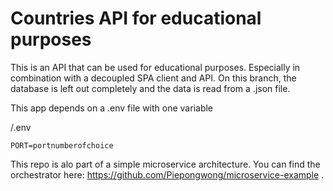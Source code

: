 # Countries API for educational purposes

This is an API that can be used for educational purposes. Especially in combination with a decoupled SPA client and API. On this branch, the database is left out completely and the data is read from a .json file. 

This app depends on a .env file with one variable

/.env
```
PORT=portnumberofchoice
```

This repo is alo part of a simple microservice architecture. You can find the orchestrator here: https://github.com/Piepongwong/microservice-example .
